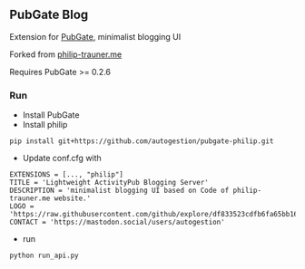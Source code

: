 ## PubGate Blog
Extension for [PubGate](https://github.com/autogestion/pubgate), minimalist blogging UI

Forked from [philip-trauner.me](https://github.com/PhilipTrauner/philip-trauner.me)


Requires PubGate >= 0.2.6
### Run

 - Install PubGate
 - Install philip
 ```
 pip install git+https://github.com/autogestion/pubgate-philip.git

```
 - Update conf.cfg with
```
EXTENSIONS = [..., "philip"]
TITLE = 'Lightweight ActivityPub Blogging Server'
DESCRIPTION = 'minimalist blogging UI based on Code of philip-trauner.me website.'
LOGO = 'https://raw.githubusercontent.com/github/explore/df833523cdfb6fa65bb162c67405302a494d6c52/topics/activitypub/activitypub.png'
CONTACT = 'https://mastodon.social/users/autogestion'
```
 - run 
```
python run_api.py

```